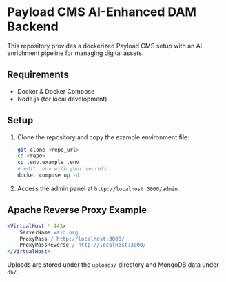 # Payload CMS AI-Enhanced DAM Backend

This repository provides a dockerized Payload CMS setup with an AI enrichment pipeline for managing digital assets.

## Requirements
- Docker & Docker Compose
- Node.js (for local development)

## Setup
1. Clone the repository and copy the example environment file:
   ```bash
   git clone <repo_url>
   cd <repo>
   cp .env.example .env
   # edit .env with your secrets
   docker compose up -d
   ```
2. Access the admin panel at `http://localhost:3000/admin`.

## Apache Reverse Proxy Example
```apache
<VirtualHost *:443>
    ServerName xaio.org
    ProxyPass / http://localhost:3000/
    ProxyPassReverse / http://localhost:3000/
</VirtualHost>
```

Uploads are stored under the `uploads/` directory and MongoDB data under `db/`.
